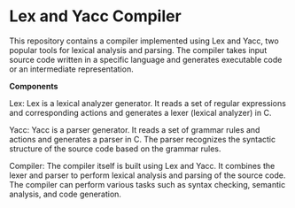 # Lex and Yacc Compiler
This repository contains a compiler implemented using Lex and Yacc, two popular tools for lexical analysis and parsing. The compiler takes input source code written in a specific language and generates executable code or an intermediate representation.

**Components**

Lex: Lex is a lexical analyzer generator. It reads a set of regular expressions and corresponding actions and generates a lexer (lexical analyzer) in C.

Yacc: Yacc is a parser generator. It reads a set of grammar rules and actions and generates a parser in C. The parser recognizes the syntactic structure of the source code based on the grammar rules.

Compiler: The compiler itself is built using Lex and Yacc. It combines the lexer and parser to perform lexical analysis and parsing of the source code. The compiler can perform various tasks such as syntax checking, semantic analysis, and code generation.

